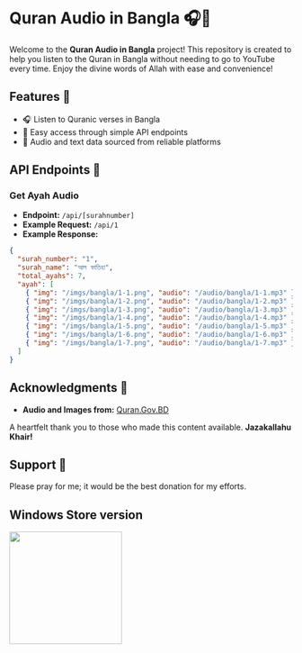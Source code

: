 # Quran Audio in Bangla 🎧📖

Welcome to the **Quran Audio in Bangla** project! This repository is created to help you listen to the Quran in Bangla without needing to go to YouTube every time. Enjoy the divine words of Allah with ease and convenience!

## Features 🌟

- 🎧 Listen to Quranic verses in Bangla
- 📱 Easy access through simple API endpoints
- 📝 Audio and text data sourced from reliable platforms

## API Endpoints 📡

### Get Ayah Audio

- **Endpoint:** `/api/[surahnumber]`
- **Example Request:** `/api/1`
- **Example Response:**

```json
{
  "surah_number": "1",
  "surah_name": "আল ফাতিহা",
  "total_ayahs": 7,
  "ayah": [
    { "img": "/imgs/bangla/1-1.png", "audio": "/audio/bangla/1-1.mp3" },
    { "img": "/imgs/bangla/1-2.png", "audio": "/audio/bangla/1-2.mp3" },
    { "img": "/imgs/bangla/1-3.png", "audio": "/audio/bangla/1-3.mp3" },
    { "img": "/imgs/bangla/1-4.png", "audio": "/audio/bangla/1-4.mp3" },
    { "img": "/imgs/bangla/1-5.png", "audio": "/audio/bangla/1-5.mp3" },
    { "img": "/imgs/bangla/1-6.png", "audio": "/audio/bangla/1-6.mp3" },
    { "img": "/imgs/bangla/1-7.png", "audio": "/audio/bangla/1-7.mp3" }
  ]
}
```

## Acknowledgments 🙏

- **Audio and Images from:** [Quran.Gov.BD](http://www.quran.gov.bd/)
  
A heartfelt thank you to those who made this content available. **Jazakallahu Khair!**

## Support 🤲

Please pray for me; it would be the best donation for my efforts.

## Windows Store version
 <a href="https://apps.microsoft.com/detail/9n3gsz7v18zp?referrer=appbadge&mode=direct">
	<img src="https://get.microsoft.com/images/en-us%20dark.svg" width="200"/>
</a>
